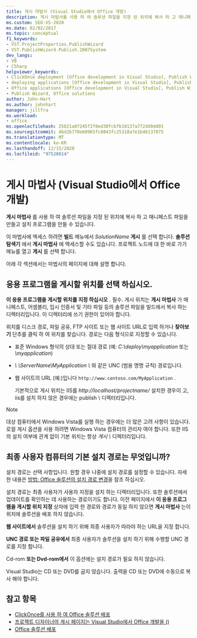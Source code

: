 ```yaml
---
title: 게시 마법사 (Visual Studio에서 Office 개발)
description: 게시 마법사를 사용 하 여 솔루션 파일을 지정 된 위치에 복사 하 고 매니페스트 파일을 만들며 Visual Studio에서 설치 프로그램을 만드는 방법에 대해 알아봅니다.
ms.custom: SEO-VS-2020
ms.date: 02/02/2017
ms.topic: conceptual
f1_keywords:
- VST.ProjectProperties.PublishWizard
- VST.PublishWizard.Publish.2007System
dev_langs:
- VB
- CSharp
helpviewer_keywords:
- ClickOnce deployment [Office development in Visual Studio], Publish Wizard
- deploying applications [Office development in Visual Studio], Publish Wizard
- Office applications [Office development in Visual Studio], Publish Wizard
- Publish Wizard, Office solutions
author: John-Hart
ms.author: johnhart
manager: jillfra
ms.workload:
- office
ms.openlocfilehash: 25821a0f245f2f0ed30fcbfb10137a772dd0dd01
ms.sourcegitcommit: 4bd2b770e60965fc0843fc25318a7e1b46137875
ms.translationtype: MT
ms.contentlocale: ko-KR
ms.lasthandoff: 12/15/2020
ms.locfileid: "97528014"
---
```

# <a name="publish-wizard-office-development-in-visual-studio"></a>게시 마법사 (Visual Studio에서 Office 개발)
  **게시 마법사** 를 사용 하 여 솔루션 파일을 지정 된 위치에 복사 하 고 매니페스트 파일을 만들고 설치 프로그램을 만들 수 있습니다.

 이 마법사에 액세스 하려면 **빌드** 메뉴에서 *SolutionName* **게시** 를 선택 합니다. **솔루션 탐색기** 에서 **게시 마법사** 에 액세스할 수도 있습니다. 프로젝트 노드에 대 한 바로 가기 메뉴를 열고 **게시** 를 선택 합니다.

 아래 각 섹션에서는 마법사의 페이지에 대해 설명 합니다.

## <a name="where-do-you-want-to-publish-the-application"></a>응용 프로그램을 게시할 위치를 선택 하십시오.
 **이 응용 프로그램을 게시할 위치를 지정 하십시오** . 필수. 게시 위치는 **게시 마법사** 가 매니페스트, 어셈블리, 임시 인증서 및 기타 파일 등의 솔루션 파일을 빌드에서 복사 하는 디렉터리입니다. 이 디렉터리에 쓰기 권한이 있어야 합니다.

 위치를 디스크 경로, 파일 공유, FTP 사이트 또는 웹 사이트 URL로 입력 하거나 **찾아보기** 단추를 클릭 하 여 위치를 찾습니다. 경로는 다음 형식으로 지정할 수 있습니다.

- 표준 Windows 형식의 상대 또는 절대 경로 (예: *C:\deploy\myapplication* 또는 *\myapplication*)

- *\\ \ServerName\MyApplication \\* 와 같은 UNC (범용 명명 규칙) 경로입니다.

- 웹 사이트의 URL (예:)입니다 `http://www.contoso.com/MyApplication` .

  기본적으로 게시 위치는 IIS를 *http://localhost/projectname/* 설치한 경우이 고, iis를 설치 하지 않은 경우에는 publish \ 디렉터리입니다.

> [!NOTE]
> 대상 컴퓨터에서 Windows Vista를 실행 하는 경우에는 더 많은 고려 사항이 있습니다. 로컬 게시 옵션을 사용 하려면 Windows Vista 컴퓨터의 관리자 여야 합니다. 또한 IIS의 설치 여부에 관계 없이 기본 위치는 항상 *게시 \\* 디렉터리입니다.

## <a name="what-is-the-default-installation-path-on-end-user-computers"></a>최종 사용자 컴퓨터의 기본 설치 경로는 무엇입니까?
 설치 경로는 선택 사항입니다. 원할 경우 나중에 설치 경로를 설정할 수 있습니다. 자세한 내용은 [방법: Office 솔루션의 설치 경로 변경](/previous-versions/bb608626(v=vs.110))을 참조 하십시오.

 설치 경로는 최종 사용자가 사용자 지정을 설치 하는 디렉터리입니다. 또한 솔루션에서 업데이트를 확인하는 데 사용하는 경로이기도 합니다. 이전 페이지에서 **이 응용 프로그램을 게시할 위치 지정** 상자에 입력 한 경로와 경로가 동일 하지 않으면 **게시 마법사** 는이 위치에 솔루션을 배포 하지 않습니다.

 **웹 사이트에서** 솔루션을 설치 하기 위해 최종 사용자가 따라야 하는 URL을 지정 합니다.

 **UNC 경로 또는 파일 공유에서** 최종 사용자가 솔루션을 설치 하기 위해 수행할 UNC 경로를 지정 합니다.

 Cd-rom **또는 Dvd-rom에서** 이 옵션에는 설치 경로가 필요 하지 않습니다.

 Visual Studio는 CD 또는 DVD를 굽지 않습니다. 출력을 CD 또는 DVD에 수동으로 복사 해야 합니다.

## <a name="see-also"></a>참고 항목
- [ClickOnce를 사용 하 여 Office 솔루션 배포](../vsto/deploying-an-office-solution-by-using-clickonce.md)
- [프로젝트 디자이너의 게시 페이지는 Visual Studio에서 Office 개발을 &#40;&#41;](../vsto/publish-page-project-designer-office-development-in-visual-studio.md)
- [Office 솔루션 배포](../vsto/deploying-an-office-solution.md)
